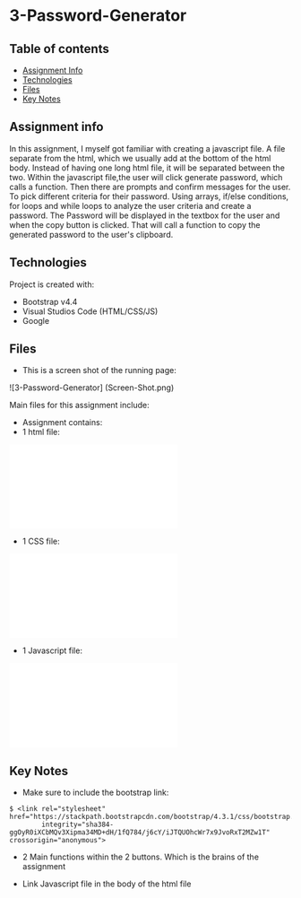 # 3-Password-Generator

## Table of contents
* [Assignment Info](#assignment-info)
* [Technologies](#technologies)
* [Files](#files)
* [Key Notes](#key-notes)

## Assignment info
In this assignment, I myself got familiar with creating a javascript file. 
A file separate from the html, which we usually add at the bottom of the
html body. Instead of having one long html file, it will be separated between 
the two. Within the javascript file,the user will click generate password, 
which calls a function. Then there are prompts and confirm messages for the 
user. To pick different criteria for their password. Using arrays, if/else 
conditions, for loops and while loops to analyze the user criteria and create 
a password. The Password will be displayed in the textbox for the user and when
the copy button is clicked. That will call a function to copy the generated password
to the user's clipboard.

	
## Technologies
Project is created with:
* Bootstrap v4.4
* Visual Studios Code (HTML/CSS/JS)
* Google
	
## Files
* This is a screen shot of the running page:

 ![3-Password-Generator] (Screen-Shot.png)

Main files for this assignment include:

* Assignment contains:
* 1 html file:

 ![3-Password-Generator](password.html) 

* 1 CSS file:

 ![3-Password-Generator](style.css)

* 1 Javascript file:

![3-Password-Generator](script.js)

## Key Notes
* Make sure to include the bootstrap link:

```
$ <link rel="stylesheet" href="https://stackpath.bootstrapcdn.com/bootstrap/4.3.1/css/bootstrap.min.css"
        integrity="sha384-ggOyR0iXCbMQv3Xipma34MD+dH/1fQ784/j6cY/iJTQUOhcWr7x9JvoRxT2MZw1T" crossorigin="anonymous">

```
* 2 Main functions within the 2 buttons. Which is the brains of the assignment

* Link Javascript file in the body of the html file
